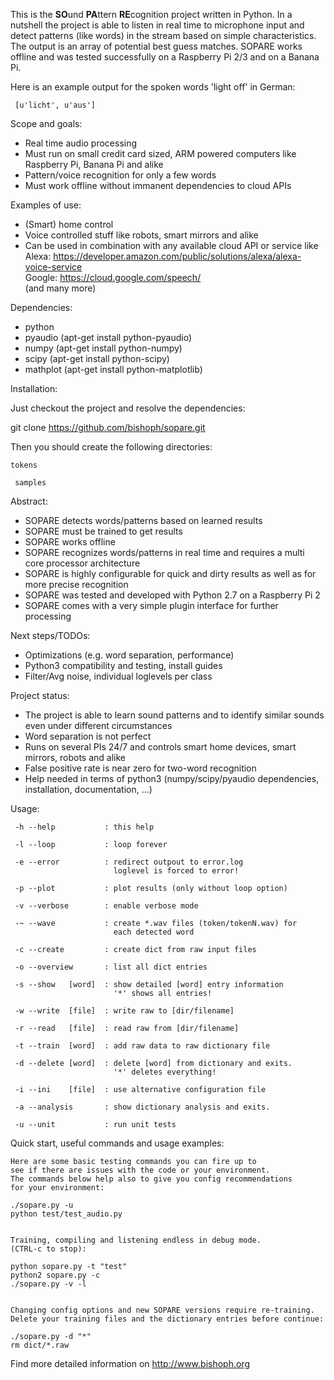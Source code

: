 This is the **SO**und **PA**ttern **RE**cognition project written in Python.
In a nutshell the project is able to listen in real time to microphone input
and detect patterns (like words) in the stream based on simple characteristics.
The output is an array of potential best guess matches. SOPARE works offline
and was tested successfully on a Raspberry Pi 2/3 and on a Banana Pi.


Here is an example output for the spoken words 'light off' in German:

```
 [u'licht', u'aus']

```


Scope and goals:
 
  * Real time audio processing
  * Must run on small credit card sized, ARM powered computers like Raspberry Pi, Banana Pi and alike
  * Pattern/voice recognition for only a few words
  * Must work offline without immanent dependencies to cloud APIs


Examples of use:

  * (Smart) home control
  * Voice controlled stuff like robots, smart mirrors and alike
  * Can be used in combination with any available cloud API or service like
     Alexa: https://developer.amazon.com/public/solutions/alexa/alexa-voice-service  
     Google: https://cloud.google.com/speech/  
     (and many more)  


Dependencies:

  * python
  * pyaudio (apt-get install python-pyaudio)
  * numpy (apt-get install python-numpy)
  * scipy (apt-get install python-scipy)
  * mathplot (apt-get install python-matplotlib)


Installation:

 Just checkout the project and resolve the dependencies:

 git clone https://github.com/bishoph/sopare.git

 Then you should create the following directories:

`
 tokens
`

` 
 samples
`

Abstract:

  * SOPARE detects words/patterns based on learned results
  * SOPARE must be trained to get results
  * SOPARE works offline
  * SOPARE recognizes words/patterns in real time and requires a multi core processor architecture
  * SOPARE is highly configurable for quick and dirty results as well as for more precise recognition
  * SOPARE was tested and developed with Python 2.7 on a Raspberry Pi 2
  * SOPARE comes with a very simple plugin interface for further processing


Next steps/TODOs:

  * Optimizations (e.g. word separation, performance)
  * Python3 compatibility and testing, install guides
  * Filter/Avg noise, individual loglevels per class


Project status:

  * The project is able to learn sound patterns and to identify similar sounds even under different circumstances
  * Word separation is not perfect
  * Runs on several PIs 24/7 and controls smart home devices, smart mirrors, robots and alike
  * False positive rate is near zero for two-word recognition
  * Help needed in terms of python3 (numpy/scipy/pyaudio dependencies, installation, documentation, ...)


Usage:

```
 -h --help           : this help

 -l --loop           : loop forever

 -e --error          : redirect outpout to error.log
                       loglevel is forced to error!

 -p --plot           : plot results (only without loop option)

 -v --verbose        : enable verbose mode

 -~ --wave           : create *.wav files (token/tokenN.wav) for
                       each detected word

 -c --create         : create dict from raw input files

 -o --overview       : list all dict entries

 -s --show   [word]  : show detailed [word] entry information
                       '*' shows all entries!

 -w --write  [file]  : write raw to [dir/filename]

 -r --read   [file]  : read raw from [dir/filename]

 -t --train  [word]  : add raw data to raw dictionary file

 -d --delete [word]  : delete [word] from dictionary and exits.
                       '*' deletes everything!

 -i --ini    [file]  : use alternative configuration file

 -a --analysis       : show dictionary analysis and exits.

 -u --unit           : run unit tests
```


Quick start, useful commands and usage examples:

```
Here are some basic testing commands you can fire up to 
see if there are issues with the code or your environment.
The commands below help also to give you config recommendations
for your environment:

./sopare.py -u
python test/test_audio.py


Training, compiling and listening endless in debug mode.
(CTRL-c to stop):

python sopare.py -t "test"
python2 sopare.py -c
./sopare.py -v -l


Changing config options and new SOPARE versions require re-training.
Delete your training files and the dictionary entries before continue:

./sopare.py -d "*"
rm dict/*.raw
```


Find more detailed information on http://www.bishoph.org
